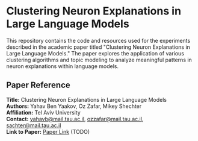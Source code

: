 # Clustering Neuron Explanations in Large Language Models

This repository contains the code and resources used for the experiments described in the academic paper titled "Clustering Neuron Explanations in Large Language Models." The paper explores the application of various clustering algorithms and topic modeling to analyze meaningful patterns in neuron explanations within language models.

## Paper Reference

**Title:** Clustering Neuron Explanations in Large Language Models  
**Authors:** Yahav Ben Yaakov, Oz Zafar, Mikey Shechter  
**Affiliation:** Tel Aviv University  
**Contact:** yahavb@mail.tau.ac.il, ozzafar@mail.tau.ac.il, sachter@mail.tau.ac.il  
**Link to Paper:** [Paper Link](insert_link_here) (TODO)
